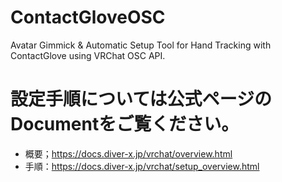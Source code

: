 # ContactGloveOSC
Avatar Gimmick & Automatic Setup Tool for Hand Tracking with ContactGlove using VRChat OSC API.

# 設定手順については公式ページのDocumentをご覧ください。

- 概要；https://docs.diver-x.jp/vrchat/overview.html
- 手順：https://docs.diver-x.jp/vrchat/setup_overview.html